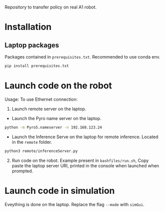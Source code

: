 Repository to transfer policy on real A1 robot.

# Installation
## Laptop packages
Packages contained in `prerequisites.txt`.
Recommended to use conda env.
```bash
pip install prerequisites.txt
```
# Launch code on the robot
Usage:
To use Ethernet connection:
1. Launch remote server on the laptop.
- Launch the Pyro name server on the laptop.
```bash
python -m Pyro5.nameserver -n 192.168.123.24
```
- Launch the Inference Serve on the laptop for remote inference. Located in the `remote` folder.
```bash
python3 remote/inferenceServer.py
```
2. Run code on the robot. Example present in `bashfiles/run.sh`, Copy paste the laptop server URI, printed in the console when launched when prompted.

# Launch code in simulation
Eveything is done on the laptop. Replace the flag `--mode` with `simGui`.
